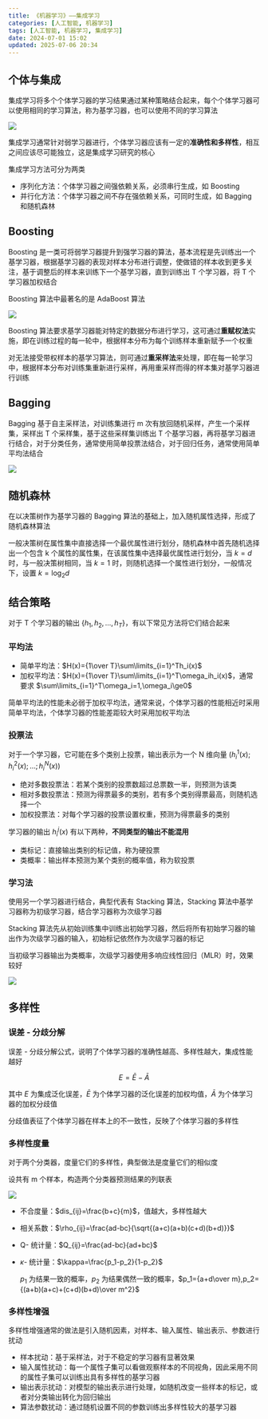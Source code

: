 ```yaml
---
title: 《机器学习》——集成学习
categories: [人工智能, 机器学习]
tags: [人工智能, 机器学习, 集成学习]
date: 2024-07-01 15:02
updated: 2025-07-06 20:34
---
```

## 个体与集成

集成学习将多个个体学习器的学习结果通过某种策略结合起来，每个个体学习器可以使用相同的学习算法，称为基学习器，也可以使用不同的学习算法

![](ml-集成学习-1751805155647.png)

集成学习通常针对弱学习器进行，个体学习器应该有一定的**准确性和多样性**，相互之间应该尽可能独立，这是集成学习研究的核心

集成学习方法可分为两类

- 序列化方法：个体学习器之间强依赖关系，必须串行生成，如 Boosting
- 并行化方法：个体学习器之间不存在强依赖关系，可同时生成，如 Bagging 和随机森林

## Boosting

Boosting 是一类可将弱学习器提升到强学习器的算法，基本流程是先训练出一个基学习器，根据基学习器的表现对样本分布进行调整，使做错的样本收到更多关注，基于调整后的样本来训练下一个基学习器，直到训练出 T 个学习器，将 T 个学习器加权结合

Boosting 算法中最著名的是 AdaBoost 算法

![](ml-集成学习-1751805195872.png)

Boosting 算法要求基学习器能对特定的数据分布进行学习，这可通过**重赋权法**实施，即在训练过程的每一轮中，根据样本分布为每个训练样本重新赋予一个权重

对无法接受带权样本的基学习算法，则可通过**重采样法**来处理，即在每一轮学习中，根据样本分布对训练集重新进行采样，再用重采样而得的样本集对基学习器进行训练

## Bagging

Bagging 基于自主采样法，对训练集进行 m 次有放回随机采样，产生一个采样集，采样出 T 个采样集，基于这些采样集训练出 T 个基学习器，再将基学习器进行结合，对于分类任务，通常使用简单投票法结合，对于回归任务，通常使用简单平均法结合

![](ml-集成学习-1751805215406.png)

## 随机森林

在以决策树作为基学习器的 Bagging 算法的基础上，加入随机属性选择，形成了随机森林算法

一般决策树在属性集中直接选择一个最优属性进行划分，随机森林中首先随机选择出一个包含 k 个属性的属性集，在该属性集中选择最优属性进行划分，当 $k=d$ 时，与一般决策树相同，当 $k=1$ 时，则随机选择一个属性进行划分，一般情况下，设置 $k=\log_2d$

## 结合策略

对于 T 个学习器的输出 $\{h_1,h_2,...,h_T\}$，有以下常见方法将它们结合起来

### 平均法

- 简单平均法：$H(x)={1\over T}\sum\limits_{i=1}^Th_i(x)$
- 加权平均法：$H(x)={1\over T}\sum\limits_{i=1}^T\omega_ih_i(x)$，通常要求 $\sum\limits_{i=1}^T\omega_i=1,\omega_i\ge0$

简单平均法的性能未必弱于加权平均法，通常来说，个体学习器的性能相近时采用简单平均法，个体学习器的性能差距较大时采用加权平均法

### 投票法

对于一个学习器，它可能在多个类别上投票，输出表示为一个 N 维向量 $(h_i^1(x);h_i^2(x);...;h_i^N(x))$

- 绝对多数投票法：若某个类别的投票数超过总票数一半，则预测为该类
- 相对多数投票法：预测为得票最多的类别，若有多个类别得票最高，则随机选择一个
- 加权投票法：对每个学习器的投票设置权重，预测为得票最多的类别

学习器的输出 $h_i^j(x)$ 有以下两种，**不同类型的输出不能混用**

- 类标记：直接输出类别的标记值，称为硬投票
- 类概率：输出样本预测为某个类别的概率值，称为软投票

### 学习法

使用另一个学习器进行结合，典型代表有 Stacking 算法，Stacking 算法中基学习器称为初级学习器，结合学习器称为次级学习器

Stacking 算法先从初始训练集中训练出初始学习器，然后将所有初始学习器的输出作为次级学习器的输入，初始标记依然作为次级学习器的标记

当初级学习器输出为类概率，次级学习器使用多响应线性回归（MLR）时，效果较好

![](ml-集成学习-1751805234138.png)

## 多样性

### 误差 - 分歧分解

误差 - 分歧分解公式，说明了个体学习器的准确性越高、多样性越大，集成性能越好

$$
E=\bar E-\bar A
$$

其中 $E$ 为集成泛化误差，$\bar E$ 为个体学习器的泛化误差的加权均值，$\bar A$ 为个体学习器的加权分歧值

分歧值表征了个体学习器在样本上的不一致性，反映了个体学习器的多样性

### 多样性度量

对于两个分类器，度量它们的多样性，典型做法是度量它们的相似度

设共有 m 个样本，构造两个分类器预测结果的列联表

![](ml-集成学习-1751805246726.png)

- 不合度量：$dis_{ij}=\frac{b+c}{m}$，值越大，多样性越大

- 相关系数：$\rho_{ij}=\frac{ad-bc}{\sqrt{(a+c)(a+b)(c+d)(b+d)}}$

- Q- 统计量：$Q_{ij}=\frac{ad-bc}{ad+bc}$

- $\kappa$- 统计量：$\kappa=\frac{p_1-p_2}{1-p_2}$

    $p_1$ 为结果一致的概率，$p_2$ 为结果偶然一致的概率，$p_1={a+d\over m},p_2={(a+b)(a+c)+(c+d)(b+d)\over m^2}$

### 多样性增强

多样性增强通常的做法是引入随机因素，对样本、输入属性、输出表示、参数进行扰动

- 样本扰动：基于采样法，对于不稳定的学习器有显著效果
- 输入属性扰动：每一个属性子集可以看做观察样本的不同视角，因此采用不同的属性子集可以训练出具有多样性的基学习器
- 输出表示扰动：对模型的输出表示进行处理，如随机改变一些样本的标记，或者对分类输出转化为回归输出
- 算法参数扰动：通过随机设置不同的参数训练出多样性较大的基学习器
